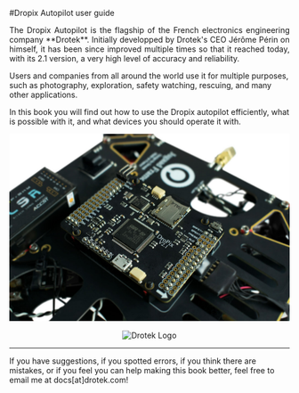 #Dropix Autopilot user guide

<p align="justify">The Dropix Autopilot is the flagship of the French electronics engineering company **Drotek**. Initially developped by Drotek's CEO Jérôme Périn on himself, it has been since improved multiple times so that it reached today, with its 2.1 version, a very high level of accuracy and reliability.

Users and companies from all around the world use it for multiple purposes, such as photography, exploration, safety watching, rescuing, and many other applications.

In this book you will find out how to use the Dropix autopilot efficiently, what is possible with it, and what devices you should operate it with.</p>


<p align="center">
  <img src="./images/dropix-autopilot-drotek.jpg?raw=true" alt="dropix-autopilot-drotek"/>
</p>

       
      



<p align="center">
  <img src="./images/drotek.jpg?raw=true" alt="Drotek Logo"/>
</p>

-----


If you have suggestions, if you spotted errors, if you think there are mistakes, or if you feel you can help making this book better, feel free to email me at docs[at]drotek.com!
